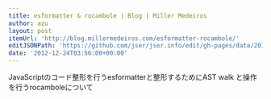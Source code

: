 ```yaml
---
title: esformatter & rocambole | Blog | Miller Medeiros
author: azu
layout: post
itemUrl: 'http://blog.millermedeiros.com/esformatter-rocambole/'
editJSONPath: 'https://github.com/jser/jser.info/edit/gh-pages/data/2012/12/index.json'
date: '2012-12-24T03:56:00+00:00'
---
```

JavaScriptのコード整形を行うesformatterと整形するためにAST walk と操作を行うrocamboleについて
